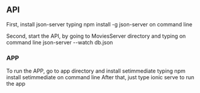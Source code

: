 ## API

First, install json-server typing npm install -g json-server on command line

Second, start the API, by going to MoviesServer directory and typing on command line json-server --watch db.json

### APP

To run the APP, go to app directory and install setimmediate typing npm install setimmediate on command line
After that, just type ionic serve to run the app


